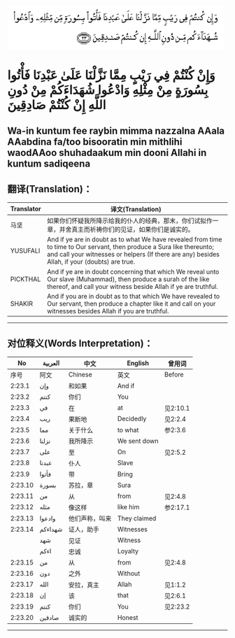 ![002:023](images/002_023.gif)

#  وَإِنْ كُنْتُمْ فِي رَيْبٍ مِمَّا نَزَّلْنَا عَلَىٰ عَبْدِنَا فَأْتُوا بِسُورَةٍ مِنْ مِثْلِهِ وَادْعُوا شُهَدَاءَكُمْ مِنْ دُونِ اللَّهِ إِنْ كُنْتُمْ صَادِقِينَ 

## Wa-in kuntum fee raybin mimma nazzalna AAala AAabdina fa/too bisooratin min mithlihi waodAAoo shuhadaakum min dooni Allahi in kuntum sadiqeena

## 翻译(Translation)：

| Translator | 译文(Translation)                                            |
| ---------- | ------------------------------------------------------------ |
| 马坚       | 如果你们怀疑我所降示给我的仆人的经典，那末，你们试拟作一章，并舍真主而祈祷你们的见证，如果你们是诚实的。 |
| YUSUFALI   | And if ye are in doubt as to what We have revealed from time to time to Our servant, then produce a Sura like thereunto; and call your witnesses or helpers (If there are any) besides Allah, if your (doubts) are true. |
| PICKTHAL   | And if ye are in doubt concerning that which We reveal unto Our slave (Muhammad), then produce a surah of the like thereof, and call your witness beside Allah if ye are truthful. |
| SHAKIR     | And if you are in doubt as to that which We have revealed to Our servant, then produce a chapter like it and call on your witnesses besides Allah if you are truthful. |

---

## 对位释义(Words Interpretation)：

| No      | العربية | 中文           | English      | 曾用词   |
| ------- | ------- | -------------- | ------------ | -------- |
| 序号    | 阿文    | Chinese        | 英文         | Before   |
| 2:23.1  | وإن     | 和如果         | And if       |          |
| 2:23.2  | كنتم    | 你们           | You          |          |
| 2:23.3  | في      | 在             | at           | 见2:10.1 |
| 2:23.4  | ريب     | 果断地         | Decidedly    | 见2:2.4  |
| 2:23.5  | مما     | 关于什么       | to what      | 参2:3.6  |
| 2:23.6  | نزلنا   | 我所降示       | We sent down |          |
| 2:23.7  | على     | 至             | On           | 见2:5.2  |
| 2:23.8  | عبدنا   | 仆人           | Slave        |          |
| 2:23.9  | فأتوا   | 带             | Bring        |          |
| 2:23.10 | بسورة   | 苏拉，章       | Sura         |          |
| 2:23.11 | من      | 从             | from         | 见2:4.8  |
| 2:23.12 | مثله    | 像这样         | like him     | 参2:17.1 |
| 2:23.13 | وادعوا  | 他们声称，叫来 | They claimed |          |
| 2:23.14 | شهداءكم | 证人，助手     | Witnesses    |          |
|         | شهد     | 见证           | Witness      |          |
|         | اءكم    | 忠诚           | Loyalty      |          |
| 2:23.15 | من      | 从             | from         | 见2:4.8  |
| 2:23.16 | دون     | 之外           | Without      |          |
| 2:23.17 | الله    | 安拉，真主     | Allah        | 见1:1.2  |
| 2:23.18 | إن      | 该             | that         | 见2:6.1  |
| 2:23.19 | كنتم    | 你们           | You          | 见2:23.2 |
| 2:23.20 | صادقين  | 诚实的         | Honest       |          |

---
